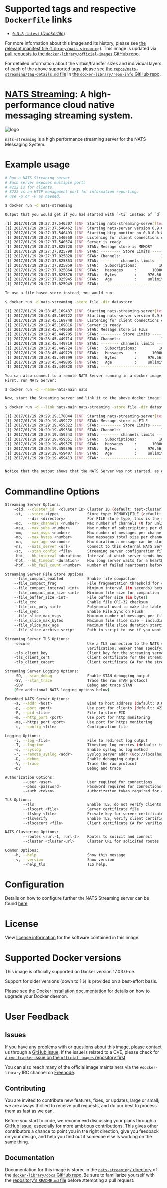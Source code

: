 <!--

********************************************************************************

WARNING:

    DO NOT EDIT "nats-streaming/README.md"

    IT IS AUTO-GENERATED

    (from the other files in "nats-streaming/" combined with a set of templates)

********************************************************************************

-->

# Supported tags and respective `Dockerfile` links

-	[`0.3.8`, `latest` (*Dockerfile*)](https://github.com/nats-io/nats-streaming-docker/blob/8c51cccfe250cb144becd082e3ccdf531a31b30a/Dockerfile)

For more information about this image and its history, please see [the relevant manifest file (`library/nats-streaming`)](https://github.com/docker-library/official-images/blob/master/library/nats-streaming). This image is updated via [pull requests to the `docker-library/official-images` GitHub repo](https://github.com/docker-library/official-images/pulls?q=label%3Alibrary%2Fnats-streaming).

For detailed information about the virtual/transfer sizes and individual layers of each of the above supported tags, please see [the `repos/nats-streaming/tag-details.md` file](https://github.com/docker-library/repo-info/blob/master/repos/nats-streaming/tag-details.md) in [the `docker-library/repo-info` GitHub repo](https://github.com/docker-library/repo-info).

# [NATS Streaming](https://nats.io): A high-performance cloud native messaging streaming system.

![logo](https://raw.githubusercontent.com/docker-library/docs/4a2d30cdf4ff4bc6ae915ada7a058db0c908659d/nats-streaming/logo.png)

`nats-streaming` is a high performance streaming server for the NATS Messaging System.

# Example usage

```bash
# Run a NATS Streaning server
# Each server exposes multiple ports
# 4222 is for clients.
# 8222 is an HTTP management port for information reporting.
# use -p or -P as needed.

$ docker run -d nats-streaming

Output that you would get if you had started with `-ti` instead of `d` (for daemon):

[1] 2017/01/19 20:27:37.540307 [INF] Starting nats-streaming-server[test-cluster] version 0.3.8
[1] 2017/01/19 20:27:37.540462 [INF] Starting nats-server version 0.9.6
[1] 2017/01/19 20:27:37.540493 [INF] Starting http monitor on 0.0.0.0:8222
[1] 2017/01/19 20:27:37.540550 [INF] Listening for client connections on 0.0.0.0:4222
[1] 2017/01/19 20:27:37.540574 [INF] Server is ready
[1] 2017/01/19 20:27:37.825728 [INF] STAN: Message store is MEMORY
[1] 2017/01/19 20:27:37.825798 [INF] STAN: --------- Store Limits ---------
[1] 2017/01/19 20:27:37.825828 [INF] STAN: Channels:                  100 *
[1] 2017/01/19 20:27:37.825853 [INF] STAN: -------- channels limits -------
[1] 2017/01/19 20:27:37.825859 [INF] STAN:   Subscriptions:          1000 *
[1] 2017/01/19 20:27:37.825864 [INF] STAN:   Messages     :       1000000 *
[1] 2017/01/19 20:27:37.825876 [INF] STAN:   Bytes        :     976.56 MB *
[1] 2017/01/19 20:27:37.825945 [INF] STAN:   Age          :     unlimited *
[1] 2017/01/19 20:27:37.825949 [INF] STAN: --------------------------------

To use a file based store instead, you would run:

$ docker run -d nats-streaming -store file -dir datastore

[1] 2017/01/19 20:28:45.169437 [INF] Starting nats-streaming-server[test-cluster] version 0.3.8
[1] 2017/01/19 20:28:45.169722 [INF] Starting nats-server version 0.9.6
[1] 2017/01/19 20:28:45.169748 [INF] Listening for client connections on 0.0.0.0:4222
[1] 2017/01/19 20:28:45.169816 [INF] Server is ready
[1] 2017/01/19 20:28:45.449668 [INF] STAN: Message store is FILE
[1] 2017/01/19 20:28:45.449705 [INF] STAN: --------- Store Limits ---------
[1] 2017/01/19 20:28:45.449714 [INF] STAN: Channels:                  100 *
[1] 2017/01/19 20:28:45.449719 [INF] STAN: -------- channels limits -------
[1] 2017/01/19 20:28:45.449724 [INF] STAN:   Subscriptions:          1000 *
[1] 2017/01/19 20:28:45.449729 [INF] STAN:   Messages     :       1000000 *
[1] 2017/01/19 20:28:45.449799 [INF] STAN:   Bytes        :     976.56 MB *
[1] 2017/01/19 20:28:45.449805 [INF] STAN:   Age          :     unlimited *
[1] 2017/01/19 20:28:45.449828 [INF] STAN: --------------------------------

You can also connect to a remote NATS Server running in a docker image.
First, run NATS Server:

$ docker run -d --name=nats-main nats

Now, start the Streaming server and link it to the above docker image:

$ docker run -d --link nats-main nats-streaming -store file -dir datastore -ns nats://nats-main:4222

[1] 2017/01/19 20:29:19.178044 [INF] Starting nats-streaming-server[test-cluster] version 0.3.8
[1] 2017/01/19 20:29:19.459272 [INF] STAN: Message store is FILE
[1] 2017/01/19 20:29:19.459322 [INF] STAN: --------- Store Limits ---------
[1] 2017/01/19 20:29:19.459336 [INF] STAN: Channels:                  100 *
[1] 2017/01/19 20:29:19.459343 [INF] STAN: -------- channels limits -------
[1] 2017/01/19 20:29:19.459351 [INF] STAN:   Subscriptions:          1000 *
[1] 2017/01/19 20:29:19.459375 [INF] STAN:   Messages     :       1000000 *
[1] 2017/01/19 20:29:19.459396 [INF] STAN:   Bytes        :     976.56 MB *
[1] 2017/01/19 20:29:19.459407 [INF] STAN:   Age          :     unlimited *
[1] 2017/01/19 20:29:19.459413 [INF] STAN: --------------------------------


Notice that the output shows that the NATS Server was not started, as opposed to the first output.

```

# Commandline Options

```bash
Streaming Server Options:
    -cid, --cluster_id  <cluster ID> Cluster ID (default: test-cluster)
    -st,  --store <type>             Store type: MEMORY|FILE (default: MEMORY)
          --dir <directory>          For FILE store type, this is the root directory
    -mc,  --max_channels <number>    Max number of channels (0 for unlimited)
    -msu, --max_subs <number>        Max number of subscriptions per channel (0 for unlimited)
    -mm,  --max_msgs <number>        Max number of messages per channel (0 for unlimited)
    -mb,  --max_bytes <number>       Max messages total size per channel (0 for unlimited)
    -ma,  --max_age <seconds>        Max duration a message can be stored ("0s" for unlimited)
    -ns,  --nats_server <url>        Connect to this external NATS Server (embedded otherwise)
    -sc,  --stan_config <file>       Streaming server configuration file
    -hbi, --hb_interval <duration>   Interval at which server sends heartbeat to a client
    -hbt, --hb_timeout <duration>    How long server waits for a heartbeat response
    -hbf, --hb_fail_count <number>   Number of failed heartbeats before server closes the client connection

Streaming Server File Store Options:
    --file_compact_enabled           Enable file compaction
    --file_compact_frag              File fragmentation threshold for compaction
    --file_compact_interval <int>    Minimum interval (in seconds) between file compactions
    --file_compact_min_size <int>    Minimum file size for compaction
    --file_buffer_size <int>         File buffer size (in bytes)
    --file_crc                       Enable file CRC-32 checksum
    --file_crc_poly <int>            Polynomial used to make the table used for CRC-32 checksum
    --file_sync                      Enable File.Sync on Flush
    --file_slice_max_msgs            Maximum number of messages per file slice (subject to channel limits)
    --file_slice_max_bytes           Maximum file slice size - including index file (subject to channel limits)
    --file_slice_max_age             Maximum file slice duration starting when the first message is stored (subject to channel limits)
    --file_slice_archive_script      Path to script to use if you want to archive a file slice being removed

Streaming Server TLS Options:
    -secure                          Use a TLS connection to the NATS server without
                                     verification; weaker than specifying certificates.
    -tls_client_key                  Client key for the streaming server
    -tls_client_cert                 Client certificate for the streaming server
    -tls_client_cacert               Client certificate CA for the streaming server

Streaming Server Logging Options:
    -SD, --stan_debug                Enable STAN debugging output
    -SV, --stan_trace                Trace the raw STAN protocol
    -SDV                             Debug and trace STAN
    (See additional NATS logging options below)

Embedded NATS Server Options:
    -a, --addr <host>                Bind to host address (default: 0.0.0.0)
    -p, --port <port>                Use port for clients (default: 4222)
    -P, --pid <file>                 File to store PID
    -m, --http_port <port>           Use port for http monitoring
    -ms,--https_port <port>          Use port for https monitoring
    -c, --config <file>              Configuration file

Logging Options:
    -l, --log <file>                 File to redirect log output
    -T, --logtime                    Timestamp log entries (default: true)
    -s, --syslog                     Enable syslog as log method
    -r, --remote_syslog <addr>       Syslog server addr (udp://localhost:514)
    -D, --debug                      Enable debugging output
    -V, --trace                      Trace the raw protocol
    -DV                              Debug and trace

Authorization Options:
        --user <user>                User required for connections
        --pass <password>            Password required for connections
        --auth <token>               Authorization token required for connections

TLS Options:
        --tls                        Enable TLS, do not verify clients (default: false)
        --tlscert <file>             Server certificate file
        --tlskey <file>              Private key for server certificate
        --tlsverify                  Enable TLS, verify client certificates
        --tlscacert <file>           Client certificate CA for verification

NATS Clustering Options:
        --routes <rurl-1, rurl-2>    Routes to solicit and connect
        --cluster <cluster-url>      Cluster URL for solicited routes

Common Options:
    -h, --help                       Show this message
    -v, --version                    Show version
        --help_tls                   TLS help.
```

# Configuration

Details on how to configure further the NATS Streaming server can be found [here](https://github.com/nats-io/nats-streaming-server#configuring)

# License

View [license information](https://github.com/nats-io/nats-streaming-server/blob/master/LICENSE) for the software contained in this image.

# Supported Docker versions

This image is officially supported on Docker version 17.03.0-ce.

Support for older versions (down to 1.6) is provided on a best-effort basis.

Please see [the Docker installation documentation](https://docs.docker.com/installation/) for details on how to upgrade your Docker daemon.

# User Feedback

## Issues

If you have any problems with or questions about this image, please contact us through a [GitHub issue](https://github.com/nats-io/nats-streaming-docker/issues). If the issue is related to a CVE, please check for [a `cve-tracker` issue on the `official-images` repository first](https://github.com/docker-library/official-images/issues?q=label%3Acve-tracker).

You can also reach many of the official image maintainers via the `#docker-library` IRC channel on [Freenode](https://freenode.net).

## Contributing

You are invited to contribute new features, fixes, or updates, large or small; we are always thrilled to receive pull requests, and do our best to process them as fast as we can.

Before you start to code, we recommend discussing your plans through a [GitHub issue](https://github.com/nats-io/nats-streaming-docker/issues), especially for more ambitious contributions. This gives other contributors a chance to point you in the right direction, give you feedback on your design, and help you find out if someone else is working on the same thing.

## Documentation

Documentation for this image is stored in the [`nats-streaming/` directory](https://github.com/docker-library/docs/tree/master/nats-streaming) of the [`docker-library/docs` GitHub repo](https://github.com/docker-library/docs). Be sure to familiarize yourself with the [repository's `README.md` file](https://github.com/docker-library/docs/blob/master/README.md) before attempting a pull request.
